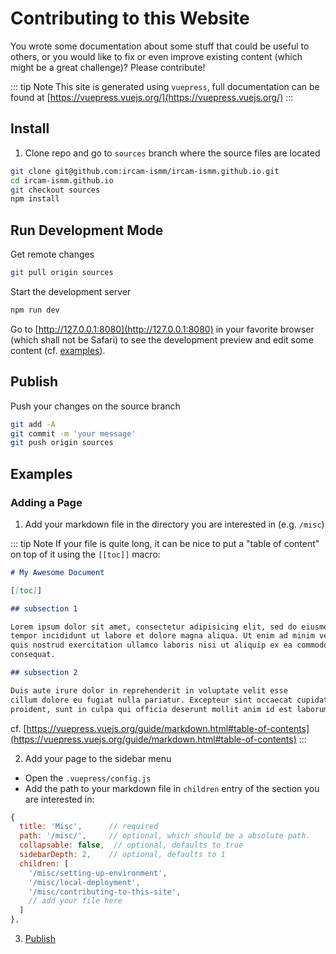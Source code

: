 # Contributing to this Website

You wrote some documentation about some stuff that could be useful to others, or you would like to fix or even improve existing content (which might be a great challenge)? Please contribute!

::: tip Note
This site is generated using `vuepress`, full documentation can be found at [https://vuepress.vuejs.org/](https://vuepress.vuejs.org/)
:::

## Install

1. Clone repo and go to `sources` branch where the source files are located

```sh
git clone git@github.com:ircam-ismm/ircam-ismm.github.io.git
cd ircam-ismm.github.io
git checkout sources
npm install
```

## Run Development Mode

Get remote changes

```sh
git pull origin sources
```

Start the development server

```sh
npm run dev
```

Go to [http://127.0.0.1:8080](http://127.0.0.1:8080) in your favorite browser (which shall not be Safari) to see the development preview and edit some content (cf. [examples](#examples)).

## Publish

Push your changes on the source branch

```sh
git add -A
git commit -m 'your message'
git push origin sources
```

## Examples

### Adding a Page

1. Add your markdown file in the directory you are interested in (e.g. `/misc`)

::: tip Note
If your file is quite long, it can be nice to put a "table of content" on top of it using the `[[toc]]` macro:

```md
# My Awesome Document

[[toc]]

## subsection 1

Lorem ipsum dolor sit amet, consectetur adipisicing elit, sed do eiusmod
tempor incididunt ut labore et dolore magna aliqua. Ut enim ad minim veniam,
quis nostrud exercitation ullamco laboris nisi ut aliquip ex ea commodo
consequat. 

## subsection 2

Duis aute irure dolor in reprehenderit in voluptate velit esse
cillum dolore eu fugiat nulla pariatur. Excepteur sint occaecat cupidatat non
proident, sunt in culpa qui officia deserunt mollit anim id est laborum.
```

cf. [https://vuepress.vuejs.org/guide/markdown.html#table-of-contents](https://vuepress.vuejs.org/guide/markdown.html#table-of-contents)
::: 

2. Add your page to the sidebar menu

- Open the `.vuepress/config.js`
- Add the path to your markdown file in `children` entry of the section you are interested in:

```js
{
  title: 'Misc',      // required
  path: '/misc/',     // optional, which should be a absolute path.
  collapsable: false,  // optional, defaults to true
  sidebarDepth: 2,    // optional, defaults to 1
  children: [
    '/misc/setting-up-environment',
    '/misc/local-deployment',
    '/misc/contributing-to-this-site',
    // add your file here
  ]
},
```

3. [Publish](#publish)


